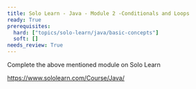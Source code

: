 ```yaml
---
title: Solo Learn - Java - Module 2 -Conditionals and Loops
ready: True
prerequisites:
  hard: ["topics/solo-learn/java/basic-concepts"]
  soft: []
needs_review: True
---
```


Complete the above mentioned module on Solo Learn

https://www.sololearn.com/Course/Java/

